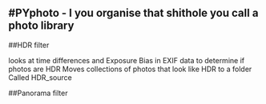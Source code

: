 #PYphoto - I you organise that shithole you call a photo library
------------



##HDR filter

looks at time differences and Exposure Bias in EXIF data to determine if photos are HDR
Moves collections of photos that look like HDR to a folder Called HDR_source


##Panorama filter

